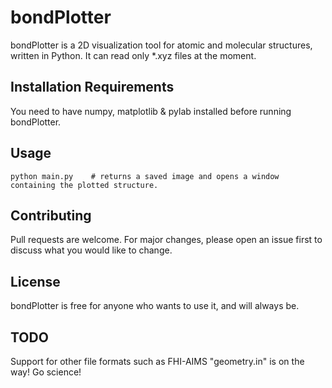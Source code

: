 # bondPlotter

bondPlotter is a 2D visualization tool for atomic and molecular structures, written in Python. It can read only *.xyz files at the moment.

## Installation Requirements

You need to have numpy, matplotlib & pylab installed before running bondPlotter.

## Usage
```
python main.py    # returns a saved image and opens a window containing the plotted structure.

```
## Contributing
Pull requests are welcome. For major changes, please open an issue first to discuss what you would like to change.

## License
bondPlotter is free for anyone who wants to use it, and will always be.

## TODO
Support for other file formats such as FHI-AIMS "geometry.in" is on the way!
Go science!

